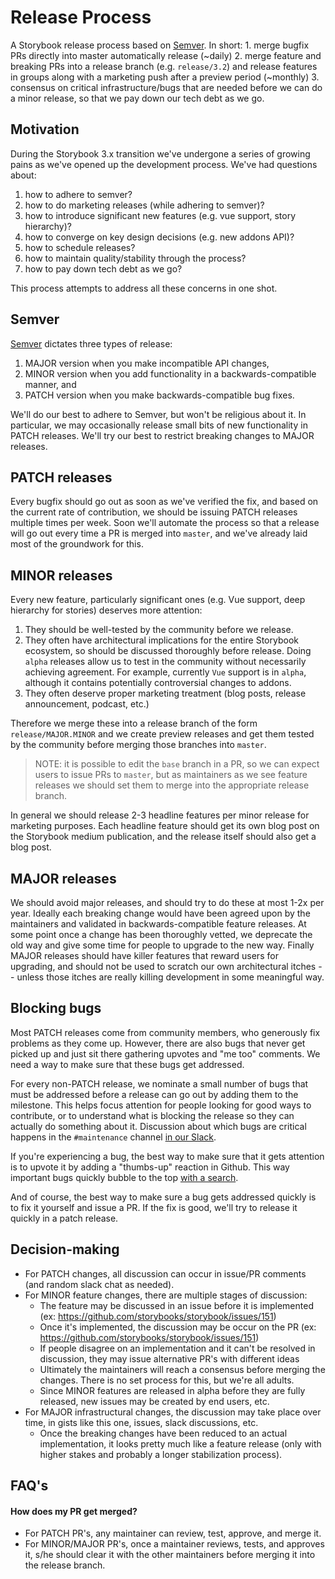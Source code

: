# Release Process

A Storybook release process based on [Semver](http://semver.org/). In short:
1\. merge bugfix PRs directly into master automatically release (~daily)
2\. merge feature and breaking PRs into a release branch (e.g. `release/3.2`) and release features in groups along with a marketing push after a preview period (~monthly)
3\. consensus on critical infrastructure/bugs that are needed before we can do a minor release, so that we pay down our tech debt as we go.

## Motivation

During the Storybook 3.x transition we've undergone a series of growing pains as
we've opened up the development process. We've had questions about:

1.  how to adhere to semver?
2.  how to do marketing releases (while adhering to semver)?
3.  how to introduce significant new features (e.g. vue support, story hierarchy)?
4.  how to converge on key design decisions (e.g. new addons API)?
5.  how to schedule releases?
6.  how to maintain quality/stability through the process?
7.  how to pay down tech debt as we go?

This process attempts to address all these concerns in one shot.

## Semver

[Semver](http://semver.org/) dictates three types of release:

1.  MAJOR version when you make incompatible API changes,
2.  MINOR version when you add functionality in a backwards-compatible manner, and
3.  PATCH version when you make backwards-compatible bug fixes.

We'll do our best to adhere to Semver, but won't be religious about it. In
particular, we may occasionally release small bits of new functionality in PATCH
releases. We'll try our best to restrict breaking changes to MAJOR releases.

## PATCH releases

Every bugfix should go out as soon as we've verified the fix, and based on the
current rate of contribution, we should be issuing PATCH releases multiple times per week.
Soon we'll automate the process so that a release will go out every time a PR is
merged into `master`, and we've already laid most of the groundwork for this.

## MINOR releases

Every new feature, particularly significant ones (e.g. Vue support, deep
hierarchy for stories) deserves more attention:

1.  They should be well-tested by the community before we release.
2.  They often have architectural implications for the entire Storybook ecosystem, so should be discussed thoroughly before release. Doing `alpha` releases allow us to test in the community without necessarily achieving agreement. For example, currently `Vue` support is in `alpha`, although it contains potentially controversial changes to addons.
3.  They often deserve proper marketing treatment (blog posts, release announcement, podcast, etc.)

Therefore we merge these into a release branch of the form `release/MAJOR.MINOR`
and we create preview releases and get them tested by the community before
merging those branches into `master`.

> NOTE: it is possible to edit the `base` branch in a PR, so we can expect users to issue PRs to `master`, but as maintainers as we see feature releases we should set them to merge into the appropriate release branch.

In general we should release 2-3 headline features per minor release for
marketing purposes. Each headline feature should get its own blog post on the
Storybook medium publication, and the release itself should also get a blog
post.

## MAJOR releases

We should avoid major releases, and should try to do these at most 1-2x per
year. Ideally each breaking change would have been agreed upon by the
maintainers and validated in backwards-compatible feature releases. At some
point once a change has been thoroughly vetted, we deprecate the old way and
give some time for people to upgrade to the new way. Finally MAJOR releases
should have killer features that reward users for upgrading, and should not be
used to scratch our own architectural itches -- unless those itches are really
killing development in some meaningful way.

## Blocking bugs

Most PATCH releases come from community members, who generously fix problems as
they come up. However, there are also bugs that never get picked up and just sit
there gathering upvotes and "me too" comments. We need a way to make sure that
these bugs get addressed.

For every non-PATCH release, we nominate a small number of bugs that must be
addressed before a release can go out by adding them to the milestone. This
helps focus attention for people looking for good ways to contribute, or to
understand what is blocking the release so they can actually do something about
it. Discussion about which bugs are critical happens in the `#maintenance`
channel [in our Slack](https://storybooks-slackin.herokuapp.com/).

If you're experiencing a bug, the best way to make sure that it gets attention
is to upvote it by adding a "thumbs-up" reaction in Github. This way important
bugs quickly bubble to the top [with a
search](https://github.com/storybooks/storybook/issues?q=is%3Aissue+is%3Aopen+sort%3Areactions-%2B1-desc).

And of course, the best way to make sure a bug gets addressed quickly is to fix
it yourself and issue a PR. If the fix is good, we'll try to release it quickly
in a patch release.

## Decision-making

-   For PATCH changes, all discussion can occur in issue/PR comments (and random slack chat as needed).
-   For MINOR feature changes, there are multiple stages of discussion:
    -   The feature may be discussed in an issue before it is implemented (ex: <https://github.com/storybooks/storybook/issues/151>)
    -   Once it's implemented, the discussion may be occur on the PR (ex: <https://github.com/storybooks/storybook/issues/151>)
    -   If people disagree on an implementation and it can't be resolved in discussion, they may issue alternative PR's with different ideas
    -   Ultimately the maintainers will reach a consensus before merging the changes. There is no set process for this, but we're all adults.
    -   Since MINOR features are released in alpha before they are fully released, new issues may be created by end users, etc.
-   For MAJOR infrastructural changes, the discussion may take place over time, in gists like this one, issues, slack discussions, etc.
    -   Once the breaking changes have been reduced to an actual implementation, it looks pretty much like a feature release (only with higher stakes and probably a longer stabilization process).

## FAQ's

#### How does my PR get merged?

-   For PATCH PR's, any maintainer can review, test, approve, and merge it.
-   For MINOR/MAJOR PR's, once a maintainer reviews, tests, and approves it, s/he should clear it with the other maintainers before merging it into the release branch.

